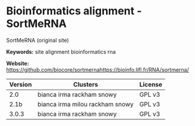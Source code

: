 # Bioinformatics alignment - SortMeRNA

SortMeRNA (original site)

**Keywords:** site alignment bioinformatics rna

**Website:** <https://github.com/biocore/sortmernahttps://bioinfo.lifl.fr/RNA/sortmerna/>

| Version | Clusters | License |
| ------- | -------- | ------- |
| 2.0 | bianca irma rackham snowy | GPL v3 |
| 2.1b | bianca irma milou rackham snowy | GPL v3 |
| 3.0.3 | bianca irma rackham snowy | GPL v3 |
